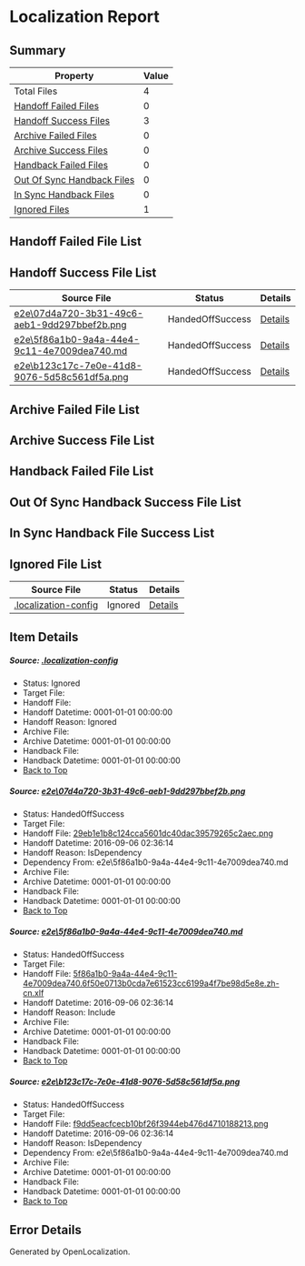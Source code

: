 # <a name='report-top'></a> Localization Report

## Summary
 Property | Value 
 -------- | ----- 
 Total Files | 4
[ Handoff Failed Files ](#handoff-failed-list)| 0
[ Handoff Success Files ](#handoff-success-list)| 3
[ Archive Failed Files ](#archive-failed-list)| 0
[ Archive Success Files ](#archive-success-list)| 0
[ Handback Failed Files ](#handback-failed-list)| 0
[ Out Of Sync Handback Files ](#outofsync-handback-success-list)| 0
[ In Sync Handback Files ](#insync-handback-success-list)| 0
[ Ignored Files ](#ignored-list)| 1

## <a name='handoff-failed-list'></a> Handoff Failed File List

## <a name='handoff-success-list'></a> Handoff Success File List
 Source File | Status | Details 
 ----------- | ------ | ------- 
 [e2e\07d4a720-3b31-49c6-aeb1-9dd297bbef2b.png](https://github.com/OpenLocalizationTestOrg/ol-test0/blob/e8d33224d0ea51b5ddcf8720c9331da939d82d6a/e2e/07d4a720-3b31-49c6-aeb1-9dd297bbef2b.png) | HandedOffSuccess | [Details](#29eb1e1b8c124cca5601dc40dac39579265c2aec1)
 [e2e\5f86a1b0-9a4a-44e4-9c11-4e7009dea740.md](https://github.com/OpenLocalizationTestOrg/ol-test0/blob/e8d33224d0ea51b5ddcf8720c9331da939d82d6a/e2e/5f86a1b0-9a4a-44e4-9c11-4e7009dea740.md) | HandedOffSuccess | [Details](#bc94907708735ae0265714d456a315ab49e764c12)
 [e2e\b123c17c-7e0e-41d8-9076-5d58c561df5a.png](https://github.com/OpenLocalizationTestOrg/ol-test0/blob/e8d33224d0ea51b5ddcf8720c9331da939d82d6a/e2e/b123c17c-7e0e-41d8-9076-5d58c561df5a.png) | HandedOffSuccess | [Details](#f9dd5eacfcecb10bf26f3944eb476d47101882133)

## <a name='archive-failed-list'></a> Archive Failed File List

## <a name='archive-success-list'></a> Archive Success File List

## <a name='handback-failed-list'></a> Handback Failed File List

## <a name='outofsync-handback-success-list'></a> Out Of Sync Handback Success File List

## <a name='insync-handback-success-list'></a> In Sync Handback File Success List

## <a name='ignored-list'></a> Ignored File List
 Source File | Status | Details 
 ----------- | ------ | ------- 
 [.localization-config](https://github.com/OpenLocalizationTestOrg/ol-test0/blob/e8d33224d0ea51b5ddcf8720c9331da939d82d6a/.localization-config) | Ignored | [Details](#3d4f252ac210baf56311d7e97dcc2db10974dbd20)

## Item Details
##### <a name='3d4f252ac210baf56311d7e97dcc2db10974dbd20'></a> Source: [.localization-config](https://github.com/OpenLocalizationTestOrg/ol-test0/blob/e8d33224d0ea51b5ddcf8720c9331da939d82d6a/.localization-config)
* Status: Ignored
* Target File: 
* Handoff File: 
* Handoff Datetime: 0001-01-01 00:00:00
* Handoff Reason: Ignored
* Archive File: 
* Archive Datetime: 0001-01-01 00:00:00
* Handback File: 
* Handback Datetime: 0001-01-01 00:00:00
* [Back to Top](#report-top)

##### <a name='29eb1e1b8c124cca5601dc40dac39579265c2aec1'></a> Source: [e2e\07d4a720-3b31-49c6-aeb1-9dd297bbef2b.png](https://github.com/OpenLocalizationTestOrg/ol-test0/blob/e8d33224d0ea51b5ddcf8720c9331da939d82d6a/e2e/07d4a720-3b31-49c6-aeb1-9dd297bbef2b.png)
* Status: HandedOffSuccess
* Target File: 
* Handoff File: [29eb1e1b8c124cca5601dc40dac39579265c2aec.png](https://github.com/OpenLocalizationTestOrg/ol-test0-handoff/blob/93af611ecf9c84d6e635f26ec2a17ae06b161e2a/ol-handoff/OpenLocalizationTestOrg/ol-test0-zhcn/ci/ht/29eb1e1b8c124cca5601dc40dac39579265c2aec.png)
* Handoff Datetime: 2016-09-06 02:36:14
* Handoff Reason: IsDependency
* Dependency From: e2e\5f86a1b0-9a4a-44e4-9c11-4e7009dea740.md
* Archive File: 
* Archive Datetime: 0001-01-01 00:00:00
* Handback File: 
* Handback Datetime: 0001-01-01 00:00:00
* [Back to Top](#report-top)

##### <a name='bc94907708735ae0265714d456a315ab49e764c12'></a> Source: [e2e\5f86a1b0-9a4a-44e4-9c11-4e7009dea740.md](https://github.com/OpenLocalizationTestOrg/ol-test0/blob/e8d33224d0ea51b5ddcf8720c9331da939d82d6a/e2e/5f86a1b0-9a4a-44e4-9c11-4e7009dea740.md)
* Status: HandedOffSuccess
* Target File: 
* Handoff File: [5f86a1b0-9a4a-44e4-9c11-4e7009dea740.6f50e0713b0cda7e61523cc6199a4f7be98d5e8e.zh-cn.xlf](https://github.com/OpenLocalizationTestOrg/ol-test0-handoff/blob/93af611ecf9c84d6e635f26ec2a17ae06b161e2a/ol-handoff/OpenLocalizationTestOrg/ol-test0-zhcn/ci/ht/5f86a1b0-9a4a-44e4-9c11-4e7009dea740.6f50e0713b0cda7e61523cc6199a4f7be98d5e8e.zh-cn.xlf)
* Handoff Datetime: 2016-09-06 02:36:14
* Handoff Reason: Include
* Archive File: 
* Archive Datetime: 0001-01-01 00:00:00
* Handback File: 
* Handback Datetime: 0001-01-01 00:00:00
* [Back to Top](#report-top)

##### <a name='f9dd5eacfcecb10bf26f3944eb476d47101882133'></a> Source: [e2e\b123c17c-7e0e-41d8-9076-5d58c561df5a.png](https://github.com/OpenLocalizationTestOrg/ol-test0/blob/e8d33224d0ea51b5ddcf8720c9331da939d82d6a/e2e/b123c17c-7e0e-41d8-9076-5d58c561df5a.png)
* Status: HandedOffSuccess
* Target File: 
* Handoff File: [f9dd5eacfcecb10bf26f3944eb476d4710188213.png](https://github.com/OpenLocalizationTestOrg/ol-test0-handoff/blob/93af611ecf9c84d6e635f26ec2a17ae06b161e2a/ol-handoff/OpenLocalizationTestOrg/ol-test0-zhcn/ci/ht/f9dd5eacfcecb10bf26f3944eb476d4710188213.png)
* Handoff Datetime: 2016-09-06 02:36:14
* Handoff Reason: IsDependency
* Dependency From: e2e\5f86a1b0-9a4a-44e4-9c11-4e7009dea740.md
* Archive File: 
* Archive Datetime: 0001-01-01 00:00:00
* Handback File: 
* Handback Datetime: 0001-01-01 00:00:00
* [Back to Top](#report-top)


## Error Details

Generated by OpenLocalization.
